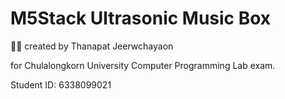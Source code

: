 # M5Stack Ultrasonic Music Box

👨‍🎓 created by Thanapat Jeerwchayaon

for Chulalongkorn University Computer Programming Lab exam.

Student ID: 6338099021
